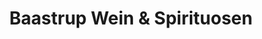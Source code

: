 ---
title: "Baastrup Wein & Spirituosen"
url: /buchholz-in-der-nordheide/baastrup-wein-und-spirituosen/
shop: Wein
---